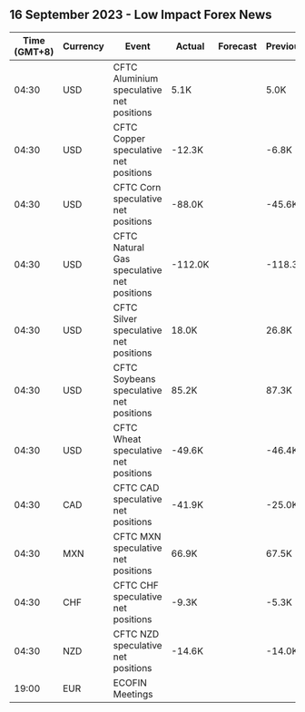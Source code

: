 ## 16 September 2023 - Low Impact Forex News

| Time (GMT+8) | Currency | Event | Actual | Forecast | Previous |
|------|----------|-------|--------|----------|----------|
| 04:30 | USD | CFTC Aluminium speculative net positions | 5.1K |  | 5.0K |
| 04:30 | USD | CFTC Copper speculative net positions | -12.3K |  | -6.8K |
| 04:30 | USD | CFTC Corn speculative net positions | -88.0K |  | -45.6K |
| 04:30 | USD | CFTC Natural Gas speculative net positions | -112.0K |  | -118.3K |
| 04:30 | USD | CFTC Silver speculative net positions | 18.0K |  | 26.8K |
| 04:30 | USD | CFTC Soybeans speculative net positions | 85.2K |  | 87.3K |
| 04:30 | USD | CFTC Wheat speculative net positions | -49.6K |  | -46.4K |
| 04:30 | CAD | CFTC CAD speculative net positions | -41.9K |  | -25.0K |
| 04:30 | MXN | CFTC MXN speculative net positions | 66.9K |  | 67.5K |
| 04:30 | CHF | CFTC CHF speculative net positions | -9.3K |  | -5.3K |
| 04:30 | NZD | CFTC NZD speculative net positions | -14.6K |  | -14.0K |
| 19:00 | EUR | ECOFIN Meetings |  |  |  |
